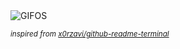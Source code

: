 <div align="justify">
<picture>
    <source media="(prefers-color-scheme: dark)" srcset="https://i.ibb.co/VJzmb1m/output-gif.gif">
    <source media="(prefers-color-scheme: light)" srcset="https://i.ibb.co/VJzmb1m/output-gif.gif">
    <img alt="GIFOS" src="https://i.ibb.co/VJzmb1m/output-gif.gif">
</picture>

<sub><i>inspired from [x0rzavi/github-readme-terminal](https://github.com/x0rzavi/github-readme-terminal)</i></sub>

</div>

<!-- Image deletion URL: https://ibb.co/jbQRqNR/8b85916414d6daa3122f6f7646976883 -->